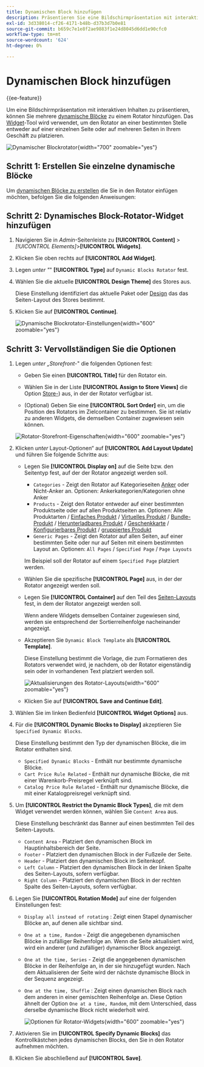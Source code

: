 ```yaml
---
title: Dynamischen Block hinzufügen
description: Präsentieren Sie eine Bildschirmpräsentation mit interaktiven Inhalten auf der Storefront, indem Sie einem Rotator mehrere dynamische Blöcke hinzufügen.
exl-id: 3d338014-cf26-4171-b48b-d37b3d7b0e81
source-git-commit: b659c7e1e8f2ae9883f1e24d8045d6dd1e90cfc0
workflow-type: tm+mt
source-wordcount: '624'
ht-degree: 0%

---
```


# Dynamischen Block hinzufügen

{{ee-feature}}

Um eine Bildschirmpräsentation mit interaktiven Inhalten zu präsentieren, können Sie mehrere [dynamische Blöcke](dynamic-blocks.md) zu einem Rotator hinzufügen. Das [Widget](widgets.md)-Tool wird verwendet, um den Rotator an einer bestimmten Stelle entweder auf einer einzelnen Seite oder auf mehreren Seiten in Ihrem Geschäft zu platzieren.

![Dynamischer Blockrotator](./assets/widget-dynamic-block-rotator.png){width="700" zoomable="yes"}

## Schritt 1: Erstellen Sie einzelne dynamische Blöcke

Um [ dynamischen Blöcke zu erstellen](dynamic-blocks.md) die Sie in den Rotator einfügen möchten, befolgen Sie die folgenden Anweisungen:

## Schritt 2: Dynamisches Block-Rotator-Widget hinzufügen

1. Navigieren Sie in _Admin_-Seitenleiste zu **[!UICONTROL Content]** > _[!UICONTROL Elements]_>**[!UICONTROL Widgets]**.

1. Klicken Sie oben rechts auf **[!UICONTROL Add Widget]**.

1. Legen _unter &quot;_&quot; **[!UICONTROL Type]** auf `Dynamic Blocks Rotator` fest.

1. Wählen Sie die aktuelle **[!UICONTROL Design Theme]** des Stores aus.

   Diese Einstellung identifiziert das aktuelle Paket oder [Design](themes.md) das das Seiten-Layout des Stores bestimmt.

1. Klicken Sie auf **[!UICONTROL Continue]**.

   ![Dynamische Blockrotator-Einstellungen](./assets/widget-dynamic-block-rotator-settings.png){width="600" zoomable="yes"}

## Schritt 3: Vervollständigen Sie die Optionen

1. Legen _unter „Storefront-_&quot; die folgenden Optionen fest:

   - Geben Sie einen **[!UICONTROL Title]** für den Rotator ein.

   - Wählen Sie in der Liste **[!UICONTROL Assign to Store Views]** die Option [Store-](../getting-started/websites-stores-views.md)) aus, in der der Rotator verfügbar ist.

   - (Optional) Geben Sie eine **[!UICONTROL Sort Order]** ein, um die Position des Rotators im Zielcontainer zu bestimmen. Sie ist relativ zu anderen Widgets, die demselben Container zugewiesen sein können.

   ![Rotator-Storefront-Eigenschaften](./assets/widget-dynamic-block-rotator-storefront-properties.png){width="600" zoomable="yes"}

1. Klicken _unter_ Layout-Optionen“ auf **[!UICONTROL Add Layout Update]** und führen Sie folgende Schritte aus:

   - Legen Sie **[!UICONTROL Display on]** auf die Seite bzw. den Seitentyp fest, auf der der Rotator angezeigt werden soll.

      - `Categories` - Zeigt den Rotator auf Kategorieseiten [Anker](../catalog/navigation-layered.md) oder Nicht-Anker an. Optionen: Ankerkategorien/Kategorien ohne Anker
      - `Products` - Zeigt den Rotator entweder auf einer bestimmten Produktseite oder auf allen Produktseiten an. Optionen: Alle Produktarten / [Einfaches Produkt](../catalog/product-create-simple.md) / [Virtuelles Produkt](../catalog/product-create-virtual.md) / [Bundle-Produkt](../catalog/product-create-bundle.md) / [Herunterladbares Produkt](../catalog/product-create-downloadable.md) / [Geschenkkarte](../catalog/product-gift-card-create.md) / [Konfigurierbares Produkt](../catalog/product-create-configurable.md) / [gruppiertes Produkt](../catalog/product-create-grouped.md)
      - `Generic Pages` - Zeigt den Rotator auf allen Seiten, auf einer bestimmten Seite oder nur auf Seiten mit einem bestimmten Layout an. Optionen: `All Pages` / `Specified Page` / `Page Layouts`

     Im Beispiel soll der Rotator auf einem `Specified Page` platziert werden.

   - Wählen Sie die spezifische **[!UICONTROL Page]** aus, in der der Rotator angezeigt werden soll.

   - Legen Sie **[!UICONTROL Container]** auf den Teil des [Seiten-Layouts](page-layout.md#standard-page-layouts) fest, in dem der Rotator angezeigt werden soll.

     Wenn andere Widgets demselben Container zugewiesen sind, werden sie entsprechend der Sortierreihenfolge nacheinander angezeigt.

   - Akzeptieren Sie `Dynamic Block Template` als **[!UICONTROL Template]**.

     Diese Einstellung bestimmt die Vorlage, die zum Formatieren des Rotators verwendet wird, je nachdem, ob der Rotator eigenständig sein oder in vorhandenen Text platziert werden soll.

     ![Aktualisierungen des Rotator-Layouts](./assets/widget-dynamic-block-rotator-layout-updates.png){width="600" zoomable="yes"}

   - Klicken Sie auf **[!UICONTROL Save and Continue Edit]**.

1. Wählen Sie im linken Bedienfeld **[!UICONTROL Widget Options]** aus.

1. Für die **[!UICONTROL Dynamic Blocks to Display]** akzeptieren Sie `Specified Dynamic Blocks`.

   Diese Einstellung bestimmt den Typ der dynamischen Blöcke, die im Rotator enthalten sind.

   - `Specified Dynamic Blocks` - Enthält nur bestimmte dynamische Blöcke.
   - `Cart Price Rule Related` - Enthält nur dynamische Blöcke, die mit einer Warenkorb-Preisregel verknüpft sind.
   - `Catalog Price Rule Related` - Enthält nur dynamische Blöcke, die mit einer Katalogpreisregel verknüpft sind.

1. Um **[!UICONTROL Restrict the Dynamic Block Types]**, die mit dem Widget verwendet werden können, wählen Sie `Content Area` aus.

   Diese Einstellung beschränkt das Banner auf einen bestimmten Teil des Seiten-Layouts.

   - `Content Area` - Platziert den dynamischen Block im Hauptinhaltsbereich der Seite.
   - `Footer` - Platziert den dynamischen Block in der Fußzeile der Seite.
   - `Header` - Platziert den dynamischen Block im Seitenkopf.
   - `Left Column` - Platziert den dynamischen Block in der linken Spalte des Seiten-Layouts, sofern verfügbar.
   - `Right Column` - Platziert den dynamischen Block in der rechten Spalte des Seiten-Layouts, sofern verfügbar.

1. Legen Sie **[!UICONTROL Rotation Mode]** auf eine der folgenden Einstellungen fest:

   - `Display all instead of rotating` : Zeigt einen Stapel dynamischer Blöcke an, auf denen alle sichtbar sind.
   - `One at a time, Random` - Zeigt die angegebenen dynamischen Blöcke in zufälliger Reihenfolge an. Wenn die Seite aktualisiert wird, wird ein anderer (und zufälliger) dynamischer Block angezeigt.
   - `One at the time, Series` - Zeigt die angegebenen dynamischen Blöcke in der Reihenfolge an, in der sie hinzugefügt wurden. Nach dem Aktualisieren der Seite wird der nächste dynamische Block in der Sequenz angezeigt.
   - `One at the time, Shuffle` : Zeigt einen dynamischen Block nach dem anderen in einer gemischten Reihenfolge an. Diese Option ähnelt der Option `One at a time, Random`, mit dem Unterschied, dass derselbe dynamische Block nicht wiederholt wird.

     ![Optionen für Rotator-Widgets](./assets/widget-dynamic-block-rotator-widget-options.png){width="600" zoomable="yes"}

1. Aktivieren Sie im **[!UICONTROL Specify Dynamic Blocks]** das Kontrollkästchen jedes dynamischen Blocks, den Sie in den Rotator aufnehmen möchten.

1. Klicken Sie abschließend auf **[!UICONTROL Save]**.
